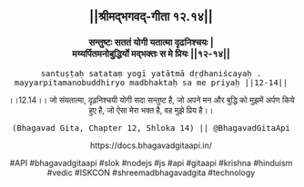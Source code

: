 <center><h2>||श्रीमद्‍भगवद्‍-गीता १२.१४||</h2>
<h3>सन्तुष्टः सततं योगी यतात्मा दृढनिश्चयः |<br/>मय्यर्पितमनोबुद्धिर्यो मद्भक्तः स मे प्रियः ||१२-१४||</h3>
<pre>santuṣṭaḥ satataṃ yogī yatātmā dṛḍhaniścayaḥ .<br/>mayyarpitamanobuddhiryo madbhaktaḥ sa me priyaḥ ||12-14||</pre>
<p>।।12.14।। जो संयतात्मा, दृढ़निश्चयी योगी सदा सन्तुष्ट है, जो अपने मन और बुद्धि को मुझमें अर्पण किये हुए है, जो ऐसा मेरा भक्त है, वह मुझे प्रिय है।।</p>
<pre>(Bhagavad Gita, Chapter 12, Shloka 14) || @BhagavadGitaApi</pre><p>https://docs.bhagavadgitaapi.in/</p><p>#API #bhagavadgitaapi #slok #nodejs #js #api #gitaapi #krishna #hinduism #vedic #ISKCON #shreemadbhagavadgita #technology</p></center>